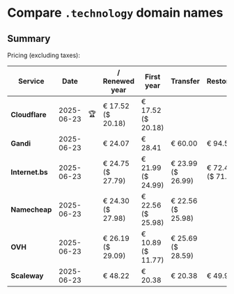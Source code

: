# Compare `.technology` domain names

## Summary

Pricing (excluding taxes):

| Service | Date |  | / Renewed year | First year | Transfer | Restoration |
|--|--|--|--|--|--|--|
| **Cloudflare** | 2025-06-23 | 🏆 | € 17.52<br>($ 20.18) | € 17.52<br>($ 20.18) |  |  |
| **Gandi** | 2025-06-23 |  | € 24.07 | € 28.41 | € 60.00 | € 94.53 |
| **Internet.bs** | 2025-06-23 |  | € 24.75<br>($ 27.79) | € 21.99<br>($ 24.99) | € 23.99<br>($ 26.99) | € 72.45<br>($ 71.49) |
| **Namecheap** | 2025-06-23 |  | € 24.30<br>($ 27.98) | € 22.56<br>($ 25.98) | € 22.56<br>($ 25.98) |  |
| **OVH** | 2025-06-23 |  | € 26.19<br>($ 29.09) | € 10.89<br>($ 11.77) | € 25.69<br>($ 28.59) |  |
| **Scaleway** | 2025-06-23 |  | € 48.22 | € 20.38 | € 20.38 | € 49.99 |
